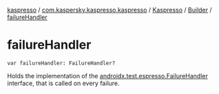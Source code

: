 [kaspresso](../../../index.md) / [com.kaspersky.kaspresso.kaspresso](../../index.md) / [Kaspresso](../index.md) / [Builder](index.md) / [failureHandler](./failure-handler.md)

# failureHandler

`var failureHandler: FailureHandler?`

Holds the implementation of the [androidx.test.espresso.FailureHandler](#) interface, that is called on every
failure.

